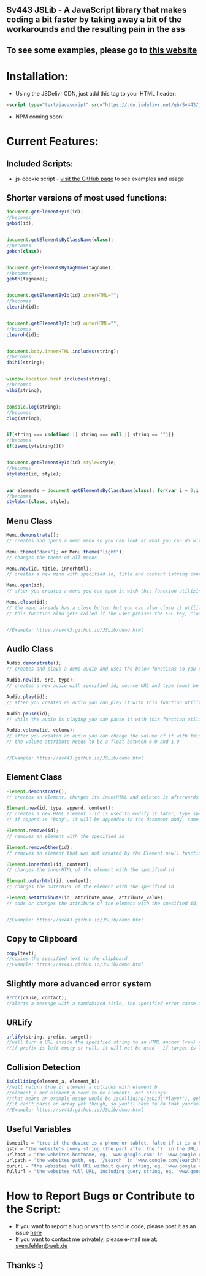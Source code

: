 ## Sv443 JSLib - A JavaScript library that makes coding a bit faster by taking away a bit of the workarounds and the resulting pain in the ass

## To see some examples, please go to <a href="https://sv443.github.io/JSLib/demo.html">this website</a>



# Installation:
- Using the JSDelivr CDN, just add this tag to your HTML header:
```html
<script type="text/javascript" src="https://cdn.jsdelivr.net/gh/Sv443/jslib@1.3.0/jslib.js"></script>
```

- NPM coming soon!



# Current Features:

## Included Scripts:
- js-cookie script - <a href="https://github.com/js-cookie/js-cookie">visit the GitHub page</a> to see examples and usage



## Shorter versions of most used functions:
```javascript
document.getElementById(id);
//becomes
gebid(id);


document.getElementsByClassName(class);
//becomes
gebcn(class);


document.getElementsByTagName(tagname);
//becomes
gebtn(tagname);


document.getElementById(id).innerHTML="";
//becomes
clearih(id);


document.getElementById(id).outerHTML="";
//becomes
clearoh(id);


document.body.innerHTML.includes(string);
//becomes
dbihi(string);


window.location.href.includes(string);
//becomes
wlhi(string);


console.log(string);
//becomes
clog(string);


if(string === undefined || string === null || string == ""){}
//becomes
if(isempty(string)){}


document.getElementById(id).style=style;
//becomes
stylebid(id, style);


var elements = document.getElementsByClassName(class); for(var i = 0;i < elements.length;i++){elements[i].style=style;}
//becomes
stylebcn(class, style);
```



## Menu Class
```javascript
Menu.demonstrate();
// creates and opens a demo menu so you can look at what you can do with it - try this first!

Menu.theme("dark"); or Menu.theme("light");
// changes the theme of all menus

Menu.new(id, title, innerhtml);
// creates a new menu with specified id, title and content (string containing HTML code)

Menu.open(id);
// after you created a menu you can open it with this function utilizing the id

Menu.close(id);
// the menu already has a close button but you can also close it utilizing the id like this
// this function also gets called if the user presses the ESC key, closing all menus


//Example: https://sv443.github.io/JSLib/demo.html
```



## Audio Class
```javascript
Audio.demonstrate();
// creates and plays a demo audio and uses the below functions so you can hear what you can do with it - try this first!

Audio.new(id, src, type);
// creates a new audio with specified id, source URL and type (must be either "mpeg" or "ogg")

Audio.play(id);
// after you created an audio you can play it with this function utilizing the id

Audio.pause(id);
// while the audio is playing you can pause it with this function utilizing the id

Audio.volume(id, volume);
// after you created an audio you can change the volume of it with this function utilizing the id
// the volume attribute needs to be a float between 0.0 and 1.0


//Example: https://sv443.github.io/JSLib/demo.html
```



## Element Class
```javascript
Element.demonstrate();
// creates an element, changes its innerHTML and deletes it afterwards to show you what you can do with this API - try this first!

Element.new(id, type, append, content);
// creates a new HTML element - id is used to modify it later, type specifies the tag name ("a", "div", "iframe", ...), append specifies the ID of the element this new element will be appended to, content is just the innerHTML of the new element
// if append is "body", it will be appended to the document body, same for "head"

Element.remove(id);
// removes an element with the specified id

Element.removeOther(id);
// removes an element that was not created by the Element.new() function by its DOM ID

Element.innerhtml(id, content);
// changes the innerHTML of the element with the specified id

Element.outerhtml(id, content);
// changes the outerHTML of the element with the specified id

Element.setAttribute(id, attribute_name, attribute_value);
// adds or changes the attribute of the element with the specified id, the attribute name and attribute value


//Example: https://sv443.github.io/JSLib/demo.html
```



## Copy to Clipboard
```javascript
copy(text);
//copies the specified text to the clipboard
//Example: https://sv443.github.io/JSLib/demo.html
```



## Slightly more advanced error system
```javascript
error(cause, contact);
//alerts a message with a randomized title, the specified error cause and your contact info (can be left empty or null)
```



## URLify
```javascript
urlify(string, prefix, target);
//will turn a URL inside the specified string to an HTML anchor (<a>) tag with a specified prefix and target
//if prefix is left empty or null, it will not be used - if target is left empty or null, it will default to '_self'
```



## Collision Detection
```javascript
isColliding(element_a, element_b);
//will return true if element_a collides with element_b
//element_a and element_b need to be elements, not strings!
//that means an example usage would be isColliding(gebid("Player"), gebid("Enemy"));
//it can't parse an array yet though, so you'll have to do that yourself
//Example: https://sv443.github.io/JSLib/demo.html
```



## Useful Variables
```javascript
ismobile = "true if the device is a phone or tablet, false if it is a PC";
qstr = "the website's query string (the part after the '?' in the URL), excluding the question mark, eg. 'q=example' in 'www.google.com/search?q=example'";
urlhost = "the websites hostname, eg. 'www.google.com' in 'www.google.com/search?q=example'";
urlpath = "the websites path, eg. '/search' in 'www.google.com/search?q=example'";
cururl = "the websites full URL without query string, eg. 'www.google.com/search' in 'www.google.com/search?q=example'";
fullurl = "the websites full URL, including query string, eg. 'www.google.com/search?q=example' in 'www.google.com/search?q=example'";
```



# How to Report Bugs or Contribute to the Script:
- If you want to report a bug or want to send in code, please post it as an issue <a href="https://github.com/Sv443/jslib/issues">here</a>
- If you want to contact me privately, please e-mail me at: <a href="mailto:sven.fehler@web.de">sven.fehler@web.de</a>
## Thanks :)
